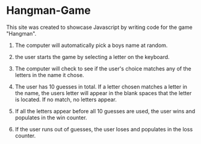 # Hangman-Game

This site was created to showcase Javascript by writing code for the game "Hangman". 

1. The computer will automatically pick a boys name at random.

2. the user starts the game by selecting a letter on the keyboard.

3. The computer will check to see if the user's choice matches any of the letters in the name it chose.

4. The user has 10 guesses in total. If a letter chosen matches a letter in the name, the users letter will appear in the blank spaces that the letter is located. If no match, no letters appear.

5. If all the letters appear before all 10 guesses are used, the user wins and populates in the win counter.

6. If the user runs out of guesses, the user loses and populates in the loss counter. 
